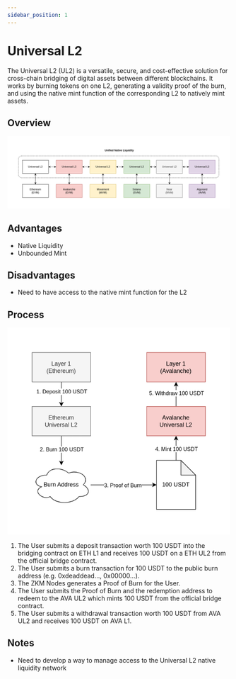 ```yaml
---
sidebar_position: 1
---
```


# Universal L2

The Universal L2 (UL2) is a versatile, secure, and cost-effective solution for cross-chain bridging of digital assets between different blockchains. It works by burning tokens on one L2, generating a validity proof of the burn, and using the native mint function of the corresponding L2 to natively mint assets.

## Overview

![Universal L2 Overview](../../../assets/universal-l2.png)

## Advantages

- Native Liquidity
- Unbounded Mint

## Disadvantages

- Need to have access to the native mint function for the L2

## Process

![Universal L2 Flow](../../../assets/universal-l2-flow.png)

1. The User submits a deposit transaction worth 100 USDT into the bridging contract on ETH L1 and receives 100 USDT on a ETH UL2 from the official bridge contract.
2. The User submits a burn transaction for 100 USDT to the public burn address (e.g. 0xdeaddead..., 0x00000...).
3. The ZKM Nodes generates a Proof of Burn for the User.
4. The User submits the Proof of Burn and the redemption address to redeem to the AVA UL2 which mints 100 USDT from the official bridge contract.
5. The User submits a withdrawal transaction worth 100 USDT from AVA UL2 and receives 100 USDT on AVA L1.

## Notes

- Need to develop a way to manage access to the Universal L2 native liquidity network

